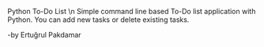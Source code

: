 Python To-Do List \n
Simple command line based To-Do list application with Python. You can add new tasks or delete existing tasks.

-by Ertuğrul Pakdamar
